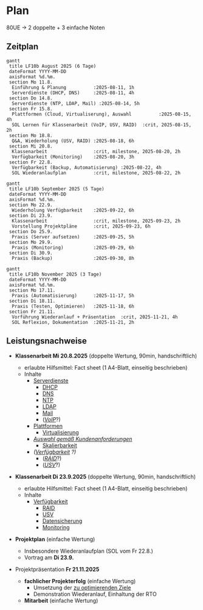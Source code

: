 # Plan
80UE -> 2 doppelte + 3 einfache Noten


## Zeitplan

```mermaid
gantt
 title LF10b August 2025 (6 Tage)
 dateFormat YYYY-MM-DD
 axisFormat %d.%m.
 section Mo 11.8.
  Einführung & Planung          :2025-08-11, 1h
  Serverdienste (DHCP, DNS)     :2025-08-11, 4h
 section Do 14.8.
  Serverdienste (NTP, LDAP, Mail) :2025-08-14, 5h
 section Fr 15.8.
  Plattformen (Cloud, Virtualiserung), Auswahl          :2025-08-15, 4h
  SOL Lernen für Klassenarbeit (VoIP, USV, RAID)  :crit, 2025-08-15, 2h
 section Mo 18.8.
  Q&A, Wiederholung (USV, RAID) :2025-08-18, 6h
 section Mi 20.8.
  Klassenarbeit                 :crit, milestone, 2025-08-20, 2h
  Verfügbarkeit (Monitoring)    :2025-08-20, 3h
 section Fr 22.8.
  Verfügbarkeit (Backup, Automatisierung) :2025-08-22, 4h
  SOL Wiederanlaufplan          :crit, milestone, 2025-08-22, 2h
```

```mermaid
gantt
 title LF10b September 2025 (5 Tage)
 dateFormat YYYY-MM-DD
 axisFormat %d.%m.
 section Mo 22.9.
  Wiederholung Verfügbarkeit    :2025-09-22, 6h
 section Di 23.9.
  Klassenarbeit                 :crit, milestone, 2025-09-23, 2h
  Vorstellung Projektpläne      :crit, 2025-09-23, 6h
 section Do 25.9.
  Praxis (Server aufsetzen)     :2025-09-25, 5h
 section Mo 29.9.
  Praxis (Monitoring)           :2025-09-29, 6h
 section Di 30.9.
  Praxis (Backup)               :2025-09-30, 8h
```

```mermaid
gantt
 title LF10b November 2025 (3 Tage)
 dateFormat YYYY-MM-DD
 axisFormat %d.%m.
 section Mo 17.11.
  Praxis (Automatisierung)      :2025-11-17, 5h
 section Di 18.11.
  Praxis (Testen, Optimieren)   :2025-11-18, 6h
 section Fr 21.11.
  Vorführung Wiederanlauf + Präsentation  :crit, 2025-11-21, 4h
  SOL Reflexion, Dokumentation  :2025-11-21, 2h
```


## Leistungsnachweise
* **Klassenarbeit Mi 20.8.2025** (doppelte Wertung, 90min, handschriftlich)
  * erlaubte Hilfsmittel: Fact sheet (1 A4-Blatt, einseitig beschrieben)
  * Inhalte
    * [Serverdienste](./serverdienste.md)
      * [DHCP](./dienste/dhcp.md)
      * [DNS](./dienste/dns.md)
      * [NTP](./dienste/ntp.md)
      * [LDAP](./dienste/ldap.md)
      * [Mail](./dienste/mail.md)
      * (*[VoIP](./dienste/voip.md)*?)
    * [Plattformen](./plattformen.md)
      * [Virtualisierung](./virtualisierung.md)
    *  *[Auswahl gemäß Kundenanforderungen](./auswahl.md)*
       * [Skalierbarkeit](./skalierbarkeit.md)
    * *([Verfügbarkeit](./verfuegbarkeit.md) ?)*
      * (*[RAID](./raid.md)*?)
      * (*[USV](./usv.md)*?)

* **Klassenarbeit Di 23.9.2025** (doppelte Wertung, 90min, handschriftlich)
  * erlaubte Hilfsmittel: Fact sheet (1 A4-Blatt, einseitig beschrieben)
  * Inhalte
    * [Verfügbarkeit](./verfuegbarkeit.md)
      * [RAID](./raid.md)
      * [USV](./usv.md)
      * [Datensicherung](./datensicherung.md)
      * [Monitoring](./monitoring.md)

* **Projektplan** (einfache Wertung)
  * Insbesondere Wiederanlaufplan (SOL vom Fr 22.8.)
  * Vortrag am **Di 23.9.**

* Projektpräsentation **Fr 21.11.2025**
  * **fachlicher Projekterfolg** (einfache Wertung)
    * Umsetzung der [zu optimierenden Ziele](./optimieren.md)
    * Demonstration Wiederanlauf, Einhaltung der RTO
  * **Mitarbeit** (einfache Wertung)
